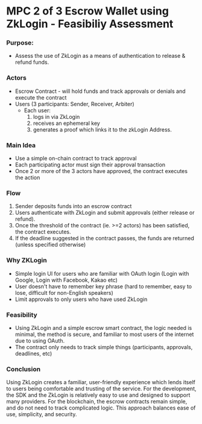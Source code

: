 # MPC 2 of 3 Escrow Wallet using ZkLogin - Feasibiliy Assessment

### Purpose:

- Assess the use of ZkLogin as a means of authentication to release & refund funds.

### Actors

- Escrow Contract - will hold funds and track approvals or denials and execute the contract
- Users (3 participants: Sender, Receiver, Arbiter)
  - Each user:
    1. logs in via ZkLogin
    2. receives an ephemeral key
    3. generates a proof which links it to the zkLogin Address.

### Main Idea

- Use a simple on-chain contract to track approval
- Each participating actor must sign their approval transaction
- Once 2 or more of the 3 actors have approved, the contract executes the action

### Flow

1. Sender deposits funds into an escrow contract
2. Users authenticate with ZkLogin and submit approvals (either release or refund).
3. Once the threshold of the contract (ie. >=2 actors) has been satisfied, the contract executes.
4. If the deadline suggested in the contract passes, the funds are returned (unless specified otherwise)

### Why ZKLogin

- Simple login UI for users who are familiar with OAuth login (Login with Google, Login with Facebook, Kakao etc)
- User doesn't have to remember key phrase (hard to remember, easy to lose, difficult for non-English speakers)
- Limit approvals to only users who have used ZkLogin

### Feasibility

- Using ZkLogin and a simple escrow smart contract, the logic needed is minimal, the method is secure, and familiar to most users of the internet due to using OAuth.
- The contract only needs to track simple things (participants, approvals, deadlines, etc)

### Conclusion

Using ZkLogin creates a familiar, user-friendly experience which lends itself to users being comfortable and trusting of the service. For the development, the SDK and the ZkLogin is relatively easy to use and designed to support many providers. For the blockchain, the escrow contracts remain simple, and do not need to track complicated logic. This approach balances ease of use, simplicity, and security.
